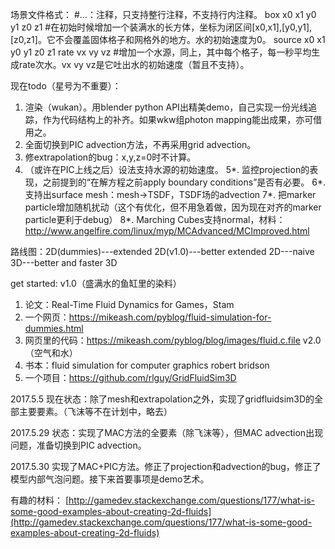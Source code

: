 ﻿场景文件格式：
#...：注释，只支持整行注释，不支持行内注释。
box x0 x1 y0 y1 z0 z1 #在初始时候增加一个装满水的长方体，坐标为闭区间[x0,x1],[y0,y1],[z0,z1]。它不会覆盖固体格子和网格外的地方。水的初始速度为0。
source x0 x1 y0 y1 z0 z1 rate vx vy vz #增加一个水源，同上，其中每个格子，每一秒平均生成rate次水。vx vy vz是它吐出水的初始速度（暂且不支持）。

现在todo（星号为不重要）：
1. 渲染（wukan）。用blender python API出精美demo，自己实现一份光线追踪，作为代码结构上的补齐。如果wkw组photon mapping能出成果，亦可借用之。
2. 全面切换到PIC advection方法，不再采用grid advection。
3. 修extrapolation的bug：x,y,z=0时不计算。
4. （或许在PIC上线之后）设法支持水源的初始速度。
5*. 监控projection的表现，之前提到的“在解方程之前apply boundary conditions”是否有必要。
6*. 支持出surface mesh：mesh->TSDF，TSDF场的advection
7*. 把marker particle增加随机扰动（这个有优化，但不用急着做，因为现在对齐的marker particle更利于debug）
8*. Marching Cubes支持normal，材料：http://www.angelfire.com/linux/myp/MCAdvanced/MCImproved.html

路线图：2D(dummies)---extended 2D(v1.0)---better extended 2D---naive 3D---better and faster 3D

get started:
v1.0（盛满水的鱼缸里的染料）
1. 论文：Real-Time Fluid Dynamics for Games，Stam
2. 一个网页：https://mikeash.com/pyblog/fluid-simulation-for-dummies.html
3. 网页里的代码：https://mikeash.com/pyblog/blog/images/fluid.c.file
v2.0（空气和水）
1. 书本：fluid simulation for computer graphics robert bridson
2. 一个项目：https://github.com/rlguy/GridFluidSim3D

2017.5.5
现在状态：除了mesh和extrapolation之外，实现了gridfluidsim3D的全部主要要素。（飞沫等不在计划中，略去）

2017.5.29
状态：实现了MAC方法的全要素（除飞沫等），但MAC advection出现问题，准备切换到PIC advection。

2017.5.30
实现了MAC+PIC方法。修正了projection和advection的bug，修正了模型内部气泡问题。接下来首要事项是demo艺术。

有趣的材料： [http://gamedev.stackexchange.com/questions/177/what-is-some-good-examples-about-creating-2d-fluids](http://gamedev.stackexchange.com/questions/177/what-is-some-good-examples-about-creating-2d-fluids)